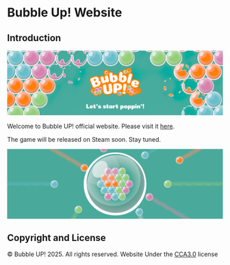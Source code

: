 # Bubble Up! Website

## Introduction

![bubble-up-log](images/background/screenshot.png)

Welcome to Bubble UP! official website. Please visit it [here](https://e-choness.github.io/bubble-up-website/).

The game will be released on Steam soon. Stay tuned.

![bubble-up-banner](images/background/start-poppin-header.png)

## Copyright and License

© Bubble UP! 2025. All rights reserved. Website Under the [CCA3.0](LICENSE.txt) license
